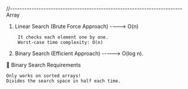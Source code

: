 //------------------------------------------------------------------------Array
1. Linear Search (Brute Force Approach) ----> O(n)

        It checks each element one by one.
        Worst-case time complexity: O(n)

2. Binary Search (Efficient Approach) ----->   O(log n).


📖 Binary Search Requirements

    Only works on sorted arrays!
    Divides the search space in half each time.